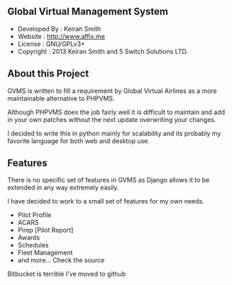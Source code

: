 Global Virtual Management System
--------------------------------

* Developed By : Keiran Smith
* Website      : http://www.affix.me
* License      : GNU/GPLv3+
* Copyright    : 2013 Keiran Smith and 5 Switch Solutions LTD.

About this Project
------------------
GVMS is written to fill a requirement by Global Virtual Airlines as a more maintainable alternative to PHPVMS.

Although PHPVMS does the job fairly well it is difficult to maintain and add in your own patches without the next update overwriting your changes.

I decided to write this in python mainly for scalability and its probably my favorite language for both web and desktop use.

Features
--------
There is no specific set of features in GVMS as Django allows it to be extended in any way extremely easily.

I have decided to work to a small set of features for my own needs.

* Pilot Profile
* ACARS
* Pirep [Pilot Report]
* Awards
* Schedules
* Fleet Management
* and more... Check the source


Bitbucket is terrible I've moved to github
